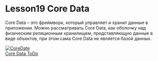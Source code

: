 # Lesson19 Core Data

Core Data – это фреймворк, который управляет и хранит данные в приложении. Можно рассматривать Core Data, как оболочку над физическим реляционным хранилищем, представляющую данные в виде объектов, при этом сама Core Data не является базой данных.

<a href="https://ibb.co/72nZzDH"><img src="https://i.ibb.co/XS7K4P9/CoreDate.jpg" alt="CoreDate" border="0"></a><br /><a target='_blank' href='https://imgbb.com/'>Core Data ToDo</a><br />
